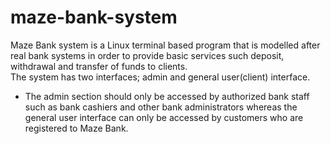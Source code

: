 # maze-bank-system
Maze Bank system is a Linux terminal based program that is modelled after real bank systems in order to provide basic services such deposit, withdrawal and transfer of funds to clients.<br>
The system has two interfaces; admin and general user(client) interface.<br>
    
  * The admin section should only be accessed by authorized bank staff such as bank cashiers and other bank administrators whereas the general user interface can only be accessed by customers who are registered to Maze Bank.
